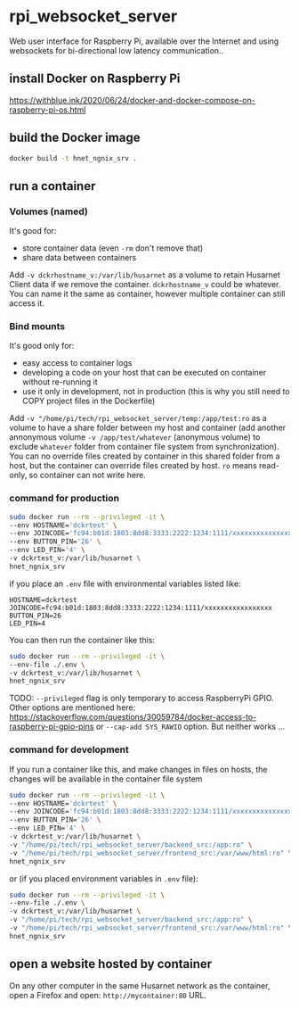 # rpi_websocket_server
Web user interface for Raspberry Pi, available over the Internet and using websockets for bi-directional low latency communication..

## install Docker on Raspberry Pi

https://withblue.ink/2020/06/24/docker-and-docker-compose-on-raspberry-pi-os.html

## build the Docker image

```bash
docker build -t hnet_ngnix_srv .
```

## run a container 

### Volumes (named)
It's good for:
- store container data (even `-rm` don't remove that)
- share data between containers

Add `-v dckrhostname_v:/var/lib/husarnet` as a volume to retain Husarnet Client data if we remove the container. `dckrhostname_v` could be whatever. You can name it the same as container, however multiple container can still access it.

### Bind mounts
It's good only for:
- easy access to container logs
- developing a code on your host that can be executed on container without re-running it
- use it only in development, not in production (this is why you still need to COPY project files in the Dockerfile)

Add `-v "/home/pi/tech/rpi_websocket_server/temp:/app/test:ro` as a volume to have a share folder between my host and container (add another annonymous volume `-v /app/test/whatever` (anonymous volume) to exclude `whatever` folder from container file system from synchronization). You can no override files created by container in this shared folder from a host, but the container can override files created by host. `ro` means read-only, so container can not write here.

### command for production
```bash
sudo docker run --rm --privileged -it \
--env HOSTNAME='dckrtest' \
--env JOINCODE='fc94:b01d:1803:8dd8:3333:2222:1234:1111/xxxxxxxxxxxxxxxxx' \
--env BUTTON_PIN='26' \
--env LED_PIN='4' \
-v dckrtest_v:/var/lib/husarnet \
hnet_ngnix_srv
```

if you place an `.env` file with environmental variables listed like:
```
HOSTNAME=dckrtest
JOINCODE=fc94:b01d:1803:8dd8:3333:2222:1234:1111/xxxxxxxxxxxxxxxxx
BUTTON_PIN=26
LED_PIN=4
```

You can then run the container like this:
```bash
sudo docker run --rm --privileged -it \
--env-file ./.env \
-v dckrtest_v:/var/lib/husarnet \
hnet_ngnix_srv
```

TODO: `--privileged` flag is only temporary to access RaspberryPi GPIO. Other options are mentioned here: https://stackoverflow.com/questions/30059784/docker-access-to-raspberry-pi-gpio-pins or `--cap-add SYS_RAWIO` option. But neither works ...

### command for development

If you run a container like this, and make changes in files on hosts, the changes will be available in the container file system
```bash
sudo docker run --rm --privileged -it \
--env HOSTNAME='dckrtest' \
--env JOINCODE='fc94:b01d:1803:8dd8:3333:2222:1234:1111/xxxxxxxxxxxxxxxxx' \
--env BUTTON_PIN='26' \
--env LED_PIN='4' \
-v dckrtest_v:/var/lib/husarnet \
-v "/home/pi/tech/rpi_websocket_server/backend_src:/app:ro" \
-v "/home/pi/tech/rpi_websocket_server/frontend_src:/var/www/html:ro" \
hnet_ngnix_srv
```

or (if you placed environment variables in `.env` file):
```bash
sudo docker run --rm --privileged -it \
--env-file ./.env \
-v dckrtest_v:/var/lib/husarnet \
-v "/home/pi/tech/rpi_websocket_server/backend_src:/app:ro" \
-v "/home/pi/tech/rpi_websocket_server/frontend_src:/var/www/html:ro" \
hnet_ngnix_srv
```

## open a website hosted by container

On any other computer in the same Husarnet network as the container, open a Firefox and open: `http://mycontainer:80` URL.